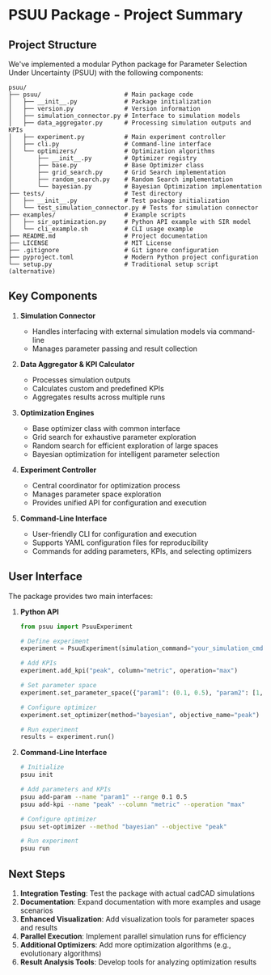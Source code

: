 # PSUU Package - Project Summary

## Project Structure
We've implemented a modular Python package for Parameter Selection Under Uncertainty (PSUU) with the following components:

```
psuu/
├── psuu/                       # Main package code
│   ├── __init__.py             # Package initialization
│   ├── version.py              # Version information
│   ├── simulation_connector.py # Interface to simulation models
│   ├── data_aggregator.py      # Processing simulation outputs and KPIs
│   ├── experiment.py           # Main experiment controller
│   ├── cli.py                  # Command-line interface
│   └── optimizers/             # Optimization algorithms
│       ├── __init__.py         # Optimizer registry
│       ├── base.py             # Base Optimizer class
│       ├── grid_search.py      # Grid Search implementation
│       ├── random_search.py    # Random Search implementation
│       └── bayesian.py         # Bayesian Optimization implementation
├── tests/                      # Test directory
│   ├── __init__.py             # Test package initialization
│   └── test_simulation_connector.py # Tests for simulation connector
├── examples/                   # Example scripts
│   ├── sir_optimization.py     # Python API example with SIR model
│   └── cli_example.sh          # CLI usage example
├── README.md                   # Project documentation
├── LICENSE                     # MIT License
├── .gitignore                  # Git ignore configuration
├── pyproject.toml              # Modern Python project configuration
└── setup.py                    # Traditional setup script (alternative)
```

## Key Components

1. **Simulation Connector**
   - Handles interfacing with external simulation models via command-line
   - Manages parameter passing and result collection

2. **Data Aggregator & KPI Calculator**
   - Processes simulation outputs
   - Calculates custom and predefined KPIs
   - Aggregates results across multiple runs

3. **Optimization Engines**
   - Base optimizer class with common interface
   - Grid search for exhaustive parameter exploration
   - Random search for efficient exploration of large spaces
   - Bayesian optimization for intelligent parameter selection

4. **Experiment Controller**
   - Central coordinator for optimization process
   - Manages parameter space exploration
   - Provides unified API for configuration and execution

5. **Command-Line Interface**
   - User-friendly CLI for configuration and execution
   - Supports YAML configuration files for reproducibility
   - Commands for adding parameters, KPIs, and selecting optimizers

## User Interface

The package provides two main interfaces:

1. **Python API**
   ```python
   from psuu import PsuuExperiment
   
   # Define experiment
   experiment = PsuuExperiment(simulation_command="your_simulation_cmd")
   
   # Add KPIs
   experiment.add_kpi("peak", column="metric", operation="max")
   
   # Set parameter space
   experiment.set_parameter_space({"param1": (0.1, 0.5), "param2": [1, 2, 3]})
   
   # Configure optimizer
   experiment.set_optimizer(method="bayesian", objective_name="peak")
   
   # Run experiment
   results = experiment.run()
   ```

2. **Command-Line Interface**
   ```bash
   # Initialize
   psuu init
   
   # Add parameters and KPIs
   psuu add-param --name "param1" --range 0.1 0.5
   psuu add-kpi --name "peak" --column "metric" --operation "max"
   
   # Configure optimizer
   psuu set-optimizer --method "bayesian" --objective "peak"
   
   # Run experiment
   psuu run
   ```

## Next Steps

1. **Integration Testing**: Test the package with actual cadCAD simulations
2. **Documentation**: Expand documentation with more examples and usage scenarios
3. **Enhanced Visualization**: Add visualization tools for parameter spaces and results
4. **Parallel Execution**: Implement parallel simulation runs for efficiency
5. **Additional Optimizers**: Add more optimization algorithms (e.g., evolutionary algorithms)
6. **Result Analysis Tools**: Develop tools for analyzing optimization results
